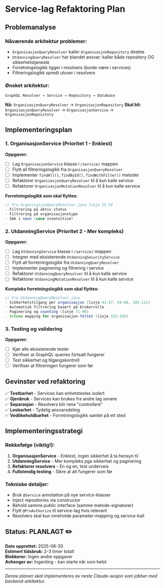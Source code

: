 # Service-lag Refaktoring Plan

## Problemanalyse

### Nåværende arkitektur problemer:
- `OrganisasjonQueryResolver` kaller `OrganisasjonRepository` direkte
- `UtdanningQueryResolver` har blandet ansvar: kaller både repository OG sikkerhetstjeneste  
- Forretningslogikk ligger i resolvers (burde være i services)
- Filtreringslogikk spredt utover i resolvers

### Ønsket arkitektur:
```
GraphQL Resolver → Service → Repository → Database
```

**Nå:** `OrganisasjonQueryResolver` → `OrganisasjonRepository`
**Skal bli:** `OrganisasjonQueryResolver` → `OrganisasjonService` → `OrganisasjonRepository`

## Implementeringsplan

### 1. OrganisasjonService (Prioritet 1 - Enklest)
**Oppgaver:**
- [ ] Lag `OrganisasjonService` klasse i `/service/` mappen
- [ ] Flytt all filtreringslogikk fra `OrganisasjonQueryResolver`
- [ ] Implementer `findAll()`, `findById()`, `findWithFilter()` metoder
- [ ] Refaktorer `OrganisasjonQueryResolver` til å kun kalle service
- [ ] Refaktorer `OrganisasjonMutationResolver` til å kun kalle service

**Forretningslogikk som skal flyttes:**
```java
// Fra OrganisasjonQueryResolver.java linje 25-54
- Filtrering på aktiv status
- Filtrering på organisasjonstype  
- Søk i navn (case-insensitive)
```

### 2. UtdanningService (Prioritet 2 - Mer kompleks)
**Oppgaver:**
- [ ] Lag `UtdanningService` klasse i `/service/` mappen
- [ ] Integrer med eksisterende `UtdanningSecurityService`
- [ ] Flytt all forretningslogikk fra `UtdanningQueryResolver`
- [ ] Implementer paginering og filtrering i service
- [ ] Refaktorer `UtdanningQueryResolver` til å kun kalle service
- [ ] Refaktorer `UtdanningMutationResolver` til å kun kalle service

**Kompleks forretningslogikk som skal flyttes:**
```java
// Fra UtdanningQueryResolver.java
- Sikkerhetstilgang per organisasjon (linje 41-47, 64-68, 105-111)
- Automatisk filtrering basert på brukerrolle
- Paginering og counting (linje 71-96)
- Schema mapping for organisasjon-feltet (linje 153-156)
```

### 3. Testing og validering
**Oppgaver:**
- [ ] Kjør alle eksisterende tester
- [ ] Verifiser at GraphQL queries fortsatt fungerer
- [ ] Test sikkerhet og tilgangskontroll
- [ ] Verifiser at filtreringen fungerer som før

## Gevinster ved refaktoring

✅ **Testbarhet** - Services kan enhetstestes isolert  
✅ **Gjenbruk** - Services kan brukes fra andre lag senere  
✅ **Separasjon** - Resolvers blir rene "controllere"  
✅ **Lesbarhet** - Tydelig ansvarsdeling  
✅ **Vedlikeholdbarhet** - Forretningslogikk samlet på ett sted

## Implementeringsstrategi

### Rekkefølge (viktig!):
1. **OrganisasjonService** - Enklest, ingen sikkerhet å ta hensyn til
2. **UtdanningService** - Mer kompleks pga sikkerhet og paginering  
3. **Refaktorer resolvers** - En og en, test underveis
4. **Fullstendig testing** - Sikre at alt fungerer som før

### Tekniske detaljer:
- Bruk `@Service` annotation på nye service-klasser
- Inject repositories via constructor
- Behold samme public interface (samme metode-signaturer)
- Flytt `@PreAuthorize` til service-lag hvis relevant
- Resolvers skal kun inneholde parameter-mapping og service-kall

## Status: PLANLAGT ✏️
**Dato opprettet:** 2025-08-30  
**Estimert tidsbruk:** 2-3 timer totalt  
**Blokkerer:** Ingen andre oppgaver  
**Avhenger av:** Ingenting - kan starte når som helst

---
*Denne planen skal implementeres av neste Claude-sesjon som jobber med backend-arkitektur.*